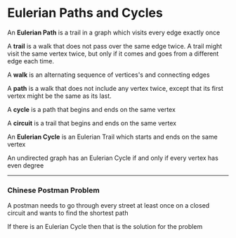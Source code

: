 # Eulerian Paths and Cycles

An **Eulerian Path** is a trail in a graph which visits every edge exactly once

A **trail** is a walk that does not pass over the same edge twice. A trail might visit the same vertex twice, but only if it comes and goes from a different edge each time.

A **walk** is an alternating sequence of vertices's and connecting edges

A **path** is a walk that does not include any vertex twice, except that its first vertex might be the same as its last.

A **cycle** is a path that begins and ends on the same vertex

A **circuit** is a trail that begins and ends on the same vertex

An **Eulerian Cycle** is an Eulerian Trail which starts and ends on the same vertex

An undirected graph has an Eulerian Cycle if and only if every vertex has even degree

***

### Chinese Postman Problem

A postman needs to go through every street at least once on a closed circuit and wants to find the shortest path

If there is an Eulerian Cycle then that is the solution for the problem